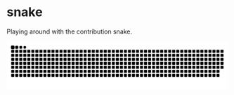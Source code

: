 # snake
Playing around with the contribution snake.

![snake](snake/github-contribution-grid-snake.svg)

